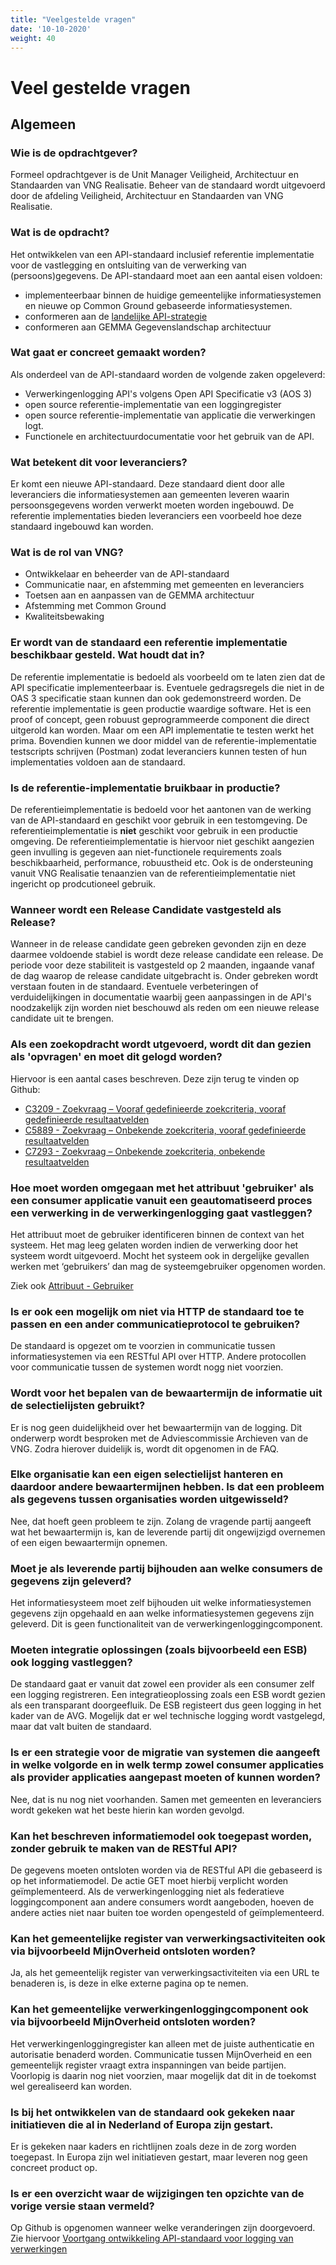 ```yaml
---
title: "Veelgestelde vragen"
date: '10-10-2020'
weight: 40
---
```

# Veel gestelde vragen

## Algemeen

### Wie is de opdrachtgever?

Formeel opdrachtgever is de Unit Manager Veiligheid, Architectuur en Standaarden van VNG Realisatie. Beheer van de standaard wordt uitgevoerd door de afdeling Veiligheid, Architectuur en Standaarden van VNG Realisatie.

### Wat is de opdracht?

Het ontwikkelen van een API-standaard inclusief referentie implementatie voor de vastlegging en ontsluiting van de verwerking van (persoons)gegevens. De API-standaard moet aan een aantal eisen voldoen:

- implementeerbaar binnen de huidige gemeentelijke informatiesystemen en nieuwe op Common Ground gebaseerde informatiesystemen.
- conformeren aan de [landelijke API-strategie](https://docs.geostandaarden.nl/api/API-Strategie/)
- conformeren aan GEMMA Gegevenslandschap architectuur

### Wat gaat er concreet gemaakt worden?

Als onderdeel van de API-standaard worden de volgende zaken opgeleverd:

* Verwerkingenlogging API's volgens Open API Specificatie v3 (AOS 3)
* open source referentie-implementatie van een loggingregister
* open source referentie-implementatie van applicatie die verwerkingen logt.
* Functionele en architectuurdocumentatie voor het gebruik van de API.

### Wat betekent dit voor leveranciers?

Er komt een nieuwe API-standaard. Deze standaard dient door alle leveranciers die informatiesystemen aan gemeenten leveren waarin persoonsgegevens worden verwerkt moeten worden ingebouwd. De referentie implementaties bieden leveranciers een voorbeeld hoe deze standaard ingebouwd kan worden.

### Wat is de rol van VNG?

* Ontwikkelaar en beheerder van de API-standaard
* Communicatie naar, en afstemming met gemeenten en leveranciers
* Toetsen aan en aanpassen van de GEMMA architectuur
* Afstemming met Common Ground
* Kwaliteitsbewaking

### Er wordt van de standaard een referentie implementatie beschikbaar gesteld. Wat houdt dat in?

De referentie implementatie is bedoeld als voorbeeld om te laten zien dat de API specificatie implementeerbaar is. Eventuele gedragsregels die niet in de OAS 3 specificatie staan kunnen dan ook gedemonstreerd worden. De referentie implementatie is geen productie waardige software. Het is een proof of concept, geen robuust geprogrammeerde component die direct uitgerold kan worden. Maar om een API implementatie te testen werkt het prima. Bovendien kunnen we door middel van de referentie-implementatie testscripts schrijven (Postman) zodat leveranciers kunnen testen of hun implementaties voldoen aan de standaard.

### Is de referentie-implementatie bruikbaar in productie?

De referentieimplementatie is bedoeld voor het aantonen van de werking van de API-standaard en geschikt voor gebruik in een testomgeving. De referentieimplementatie is **niet** geschikt voor gebruik in een productie omgeving. De referentieimplementatie is hiervoor niet geschikt aangezien geen invulling is gegeven aan niet-functionele requirements zoals beschikbaarheid, performance, robuustheid etc. Ook is de ondersteuning vanuit VNG Realisatie tenaanzien van de referentieimplementatie niet ingericht op prodcutioneel gebruik.

### Wanneer wordt een Release Candidate vastgesteld als Release?

Wanneer in de release candidate geen gebreken gevonden zijn en deze daarmee voldoende stabiel is wordt deze release candidate een release. De periode voor deze stabiliteit is vastgesteld op 2 maanden, ingaande vanaf de dag waarop de release candidate uitgebracht is. Onder gebreken wordt verstaan fouten in de standaard. Eventuele verbeteringen of verduidelijkingen in documentatie waarbij geen aanpassingen in de API's noodzakelijk zijn worden niet beschouwd als reden om een nieuwe release candidate uit te brengen.

### Als een zoekopdracht wordt utgevoerd, wordt dit dan gezien als 'opvragen' en moet dit gelogd worden?

Hiervoor is een aantal cases beschreven. Deze zijn terug te vinden op Github:
* [C3209 - Zoekvraag – Vooraf gedefinieerde zoekcriteria, vooraf gedefinieerde resultaatvelden](./achtergronddocumentatie/ontwerp/artefacten/3209.md)
* [C5889 - Zoekvraag – Onbekende zoekcriteria, vooraf gedefinieerde resultaatvelden](./achtergronddocumentatie/ontwerp/artefacten/5889.md)
* [C7293 - Zoekvraag – Onbekende zoekcriteria, onbekende resultaatvelden](./achtergronddocumentatie/ontwerp/artefacten/7293.md)

### Hoe moet worden omgegaan met het attribuut 'gebruiker' als een consumer applicatie vanuit een geautomatiseerd proces een verwerking in de verwerkingenlogging gaat vastleggen?

Het attribuut moet de gebruiker identificeren binnen de context van het systeem. Het mag leeg gelaten worden indien de verwerking door het systeem wordt uitgevoerd. Mocht het systeem ook in dergelijke gevallen werken met ‘gebruikers’ dan mag de systeemgebruiker opgenomen worden.

Ziek ook [Attribuut - Gebruiker](./gegevenswoordenboek/attributen/Gebruiker.md)

### Is er ook een mogelijk om niet via HTTP de standaard toe te passen en een ander communicatieprotocol te gebruiken?

De standaard is opgezet om te voorzien in communicatie tussen informatiesystemen via een RESTful API over HTTP. Andere protocollen voor communicatie tussen de systemen wordt nogg niet voorzien. 

### Wordt voor het bepalen van de bewaartermijn de informatie uit de selectielijsten gebruikt?

Er is nog geen duidelijkheid over het bewaartermijn van de logging. Dit onderwerp wordt besproken met de Adviescommissie Archieven van de VNG. Zodra hierover duidelijk is, wordt dit opgenomen in de FAQ.

### Elke organisatie kan een eigen selectielijst hanteren en daardoor andere bewaartermijnen hebben. Is dat een probleem als gegevens tussen organisaties worden uitgewisseld?

Nee, dat hoeft geen probleem te zijn. Zolang de vragende partij aangeeft wat het bewaartermijn is, kan de leverende partij dit ongewijzigd overnemen of een eigen bewaartermijn opnemen.

### Moet je als leverende partij bijhouden aan welke consumers de gegevens zijn geleverd?

Het informatiesysteem moet zelf bijhouden uit welke informatiesystemen gegevens zijn opgehaald en aan welke informatiesystemen gegevens zijn geleverd. Dit is geen functionaliteit van de verwerkingenloggingcomponent.

### Moeten integratie oplossingen (zoals bijvoorbeeld een ESB) ook logging vastleggen?

De standaard gaat er vanuit dat zowel een provider als een consumer zelf een logging registreren. Een integratieoplossing zoals een ESB wordt gezien als een transparant doorgeefluik. De ESB registeert dus geen logging in het kader van de AVG. Mogelijk dat er wel technische logging wordt vastgelegd, maar dat valt buiten de standaard.

### Is er een strategie voor de migratie van systemen die aangeeft in welke volgorde en in welk termp zowel consumer applicaties als provider applicaties aangepast moeten of kunnen worden?

Nee, dat is nu nog niet voorhanden. Samen met gemeenten en leveranciers wordt gekeken wat het beste hierin kan worden gevolgd.

### Kan het beschreven informatiemodel ook toegepast worden, zonder gebruik te maken van de RESTful API?

De gegevens moeten ontsloten worden via de RESTful API die gebaseerd is op het informatiemodel. De actie GET moet hierbij verplicht worden geïmplementeerd. Als de verwerkingenlogging niet als federatieve loggingcomponent aan andere consumers wordt aangeboden, hoeven de andere acties niet naar buiten toe worden opengesteld of geïmplementeerd.

### Kan het gemeentelijke register van verwerkingsactiviteiten ook via bijvoorbeeld MijnOverheid ontsloten worden?

Ja, als het gemeentelijk register van verwerkingsactiviteiten via een URL te benaderen is, is deze in elke externe pagina op te nemen.

### Kan het gemeentelijke verwerkingenloggingcomponent ook via bijvoorbeeld MijnOverheid ontsloten worden?

Het verwerkingenloggingregister kan alleen met de juiste authenticatie en autorisatie benaderd worden. Communicatie tussen MijnOverheid en een gemeentelijk register vraagt extra inspanningen van beide partijen. Voorlopig is daarin nog niet voorzien, maar mogelijk dat dit in de toekomst wel gerealiseerd kan worden.

### Is bij het ontwikkelen van de standaard ook gekeken naar initiatieven die al in Nederland of Europa zijn gestart.

Er is gekeken naar kaders en richtlijnen zoals deze in de zorg worden toegepast. In Europa zijn wel initiatieven gestart, maar leveren nog geen concreet product op.

### Is er een overzicht waar de wijzigingen ten opzichte van de vorige versie staan vermeld?

Op Github is opgenomen wanneer welke veranderingen zijn doorgevoerd. Zie hiervoor [Voortgang ontwikkeling API-standaard voor logging van verwerkingen](./achtergronddocumentatie/voortgang.md)


